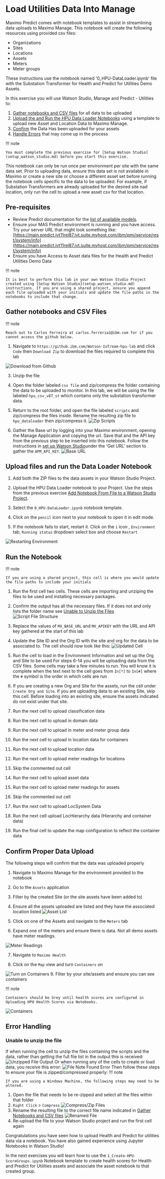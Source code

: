 # Load Utilities Data Into Manage

Maximo Predict comes with notebook templates to assist in streamlining data uploads to Maximo Manage. This notebook will create the following resources using provided csv files:

- Organizations 
- Sites
- Locations
- Assets
- Meters
- Meter groups

These instructions use the notebook named '0_HPU-DataLoader.ipynb' file with the Substation Transformer for Health and Predict for Utilities Demo Assets.

In this exercise you will use Watson Studio, Manage and Predict - Utilities to:

1. [Gather notebooks and CSV files](asset_data_loader.md#gather_files) for all data to be uploaded
2. [Upload the and Run the HPU Data Loader Notebooks](#FastStart_notebook) using a template to upload new Asset and Location Data to Maximo Manage. 
3. [Confirm](#confirm_upload) the Data Has been uploaded for your assets
4. [Handle Errors](#error_handling) that may come up in the process

!!! note

    You must complete the previous exercise for [Setup Watson Studio](setup_watson_studio.md) before you start this exercise.

This notebook can only be run once per environment per site with the same data set. Prior to uploading data, ensure this data set is not available in Maximo or create a new site or choose a different asset set before running the notebook cells specific to the data to be uploaded. For example, if Substation Transformers are already uploaded for the desired site nad location, only run the cell to upload a new asset csv for that location. 

## Pre-requisites 

- Review Predict documentation for the [list of available models](https://www.ibm.com/docs/en/mhmpmh-and-p-u/8.5.0?topic=overviews-maximo-predict-850).
- Ensure your MAS Predict environment is running and you have access.  Try your server URL that might look something like: [https://main.predict.ivt11rel87.ivt.suite.myhost.com/ibm/pmi/service/rest/system/info](https://main.predict.ivt11rel87.ivt.suite.myhost.com/ibm/pmi/service/rest/system/info)
- Ensure you have Access to Asset data files for the Health and Predict Utilities Demo Data

!!! note

    It is best to perform this lab in your own Watson Studio Project created using [Setup Watson Studio](setup_watson_studio.md) instructions. If you are using a shared project, ensure you append each file uploaded with your initials and update the file paths in the notebooks to include that change.


## Gather notebooks and CSV Files
<a name="gather_files"></a>
!!! note

    Reach out to Carlos Ferreira at carlos.ferreria1@ibm.com for if you cannot access the github below.

1. Navigate to `https://github.ibm.com/Watson-IoT/eam-hpu-lab` and click `Code` then `Download Zip` to download the files required to complete this lab


![Download from Github](img/hpu_dataloader_1.png) 

3. Unzip the file
4. Open the folder labeled `csv file` and zip/compress the folder containing the data to be uploaded to monitor. In this lab, we will be using the file labeled `hpu_csv_v87_st` which contains only the substation transformer data.

5. Return to the root folder, and open the file labeled `scripts` and zip/compress the files inside. Rename the resulting zip file to `hpu_dataloader` then zip/compress it.
![Zip Scripts](img/HPU_dataloader_0.png)
6. Gather the Base url by logging into your Maximo environment, opening the Manage Application and copying the url. Save that and the API key from the previous step to be inserted into this notebook. Follow the instructions in [set up Watson Studio](setup_watson_studio.md)under the 'Get URL' section to gather the `APM_API_KEY`.
![Base URL](img/HPU_dataloader_2.png)


## Upload files and run the Data Loader Notebook

1. Add both the ZIP files to the data assets in your Watson Studio Project.

2. Upload the HPU Data Loader notebook to your Project. Use the steps from the previous exercise [Add Notebook From File to a Watson Studio Project](setup_watson_studio.md).

3. Select the `0_HPU-DataLoader.ipynb` notebook template. 

4. Click on the `pencil` icon next to your notebook to open it in edit mode.

5. If the notebook fails to start, restart it.  Click on the `i` icon , `Environment` tab,  `Running status` dropdown select box and choose `Restart`

![Restarting Environment](img/HPU_dataloader_3.png)
## Run the Notebook
<a name="FastStart_notebook"></a>
 
!!! note 

    If you are using a shared project, this cell is where you would update the file paths to include your initials

1. Run the first cell two cells. These cells are importing and unziping the files to be used and installing necessary packages.

3. Confirm the output has all the necessary files. If it does not and only lists the folder name see [Unable to Unzip the Files](#unable_to_unzip)
![Script File Structure](img/HPU_dataloader_9.png) 

4. Replace the values of `MX_BASE_URL` and `MX_APIKEY` with the URL and API key gathered at the start of this lab

5. Update the Site ID and the Org ID with the site and org for the data to be associated to. The cell should now look like this:
![Updated Cell](img/HPU_dataloader_4.png) 

6. Run the cell to load in the Environment Information and set up the Org and Site to be used
For steps 6-14 you will be uploading data from the CSV files. Some cells may take a few minutes to run. You will know it is complete when the text next to the cell goes from `In[*]` to `In[#]` where the `#` symbol is the order in which cells are run

7. If you are creating a new Org and Site for the assets, run the cell under `Create Org and Site`. If you are uploading data to an existing Site, skip this cell. Before loading into an existing site, ensure the assets indicated do not exist under that site.

8. Run the next cell to upload classification data

9. Run the next cell to upload in domain data

10. Run the next cell to upload in meter and meter group data

11. Run the next cell to upload in location data for containers

12. Run the next cell to upload location data

13. Run the next cell to upload meter readings for locations

14. Skip the commented out cell

15. Run the next cell to upload asset data

16. Run the next cell to upload meter readings for assets

17. Skip the commented out cell

18. Run the next cell to upload LocSystem Data

19. Run the next cell upload LocHierarchy data (Hierarchy and container data)

20. Run the final cell to update the map configuration to reflect the container data

## Confirm Proper Data Upload
<a name="confirm_upload"></a>
The following steps will confirm that the data was uploaded properly

1. Navigate to Maximo Manage for the environment provided to the notebook

2. Go to the `Assets` application

3. Filter by the created Site (or the site assets have been added to)

4. Ensure all the assets uploaded are listed and they have the associated location listed
![Asset List](img/HPU_dataloader_10.png) 

5. Click on one of the Assets and navigate to the `Meters` tab

6. Expand one of the meters and ensure there is data. Not all demo assets have meter readings.

![Meter Readings](img/HPU_dataloader_11.png) 

7. Navigate to `Maximo Health`

8. Click on the `Map` view and turn `Containers` on


![Turn on Containers](img/HPU_dataloader_12.png) 
9. Filter by your site/assets and ensure you can see containers

!!! note

    Containers should be Grey until health scores are configured in Uploading HPU Health Scores via Notebooks.
 
![Containers](img/HPU_dataloader_13.png) 
## Error Handling
<a name="error_handling"></a>
### Unable to unzip the file
<a name="unable_to_unzip"></a>
If when running the cell to unzip the files containing the scripts and the data, rather than getting the full file list in the output this is received:
   ![Unzipped File Output](img/HPU_dataloader_5.png) 
Or when running any of the cells to create or load data, you receive this error:
![File Note Found Error](img/HPU_dataloader_6.png) 
Then follow these steps to ensure your file is zipped/compressed properly:
!!! note

    If you are using a Windows Machine, the following steps may need to be altered.

   1. Open the file that needs to be re-zipped and select all the files within that folder
   2. `Right Click` > `Compress`
![Compress/Zip Files](img/HPU_dataloader_7.png) 
   3. Rename the resulting file to the correct file name indicated in [Gather Notebooks and CSV files](#gather-notebooks-and-csv-files)
![Renamed File](img/HPU_dataloader_8.png) 
   4. Re-upload the file to your Watson Studio project and run the first cell again


Congratulations you have seen how to upload Health and Predict for utilities data via a notebook. You have also gained experience using Jupyter Notebooks in Watson Studio!

In the next exercises you will learn how to use the `1_Create-HPU-ScoreGroups.ipynb` Notebook template to create health scores for Health and Predict for Utilities assets and associate the asset notebook to that created group.